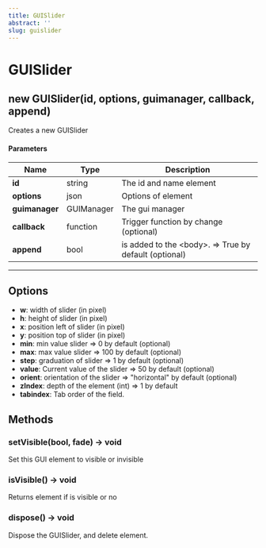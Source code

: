 ```yaml
---
title: GUISlider
abstract: ''
slug: guislider
---
```

# GUISlider

## new GUISlider(id, options, guimanager, callback, append)
Creates a new GUISlider

#### Parameters
Name | Type | Description
---|---|---
**id** | string | The id and name element
**options** | json | Options of element
**guimanager** | GUIManager | The gui manager
**callback** | function | Trigger function by change (optional)
**append** | bool | is added to the &lt;body&gt;. =&gt; True by default (optional)
---

## Options

* **w**: width of slider (in pixel)
* **h**: height of slider (in pixel)
* **x**: position left of slider (in pixel)
* **y**: position top of slider (in pixel)
* **min**: min value slider =&gt; 0 by default (optional)
* **max**: max value slider =&gt; 100 by default (optional)
* **step**: graduation of slider =&gt; 1 by default (optional)
* **value**: Current value of the slider =&gt; 50 by default (optional)
* **orient**: orientation of the slider =&gt; "horizontal" by default (optional)
* **zIndex**: depth of the element (int) =&gt; 1 by default
* **tabindex**: Tab order of the field.

## Methods

### setVisible(bool, fade) → void
Set this GUI element to visible or invisible

### isVisible() → void
Returns element if is visible or no

### dispose() → void
Dispose the GUISlider, and delete element.
